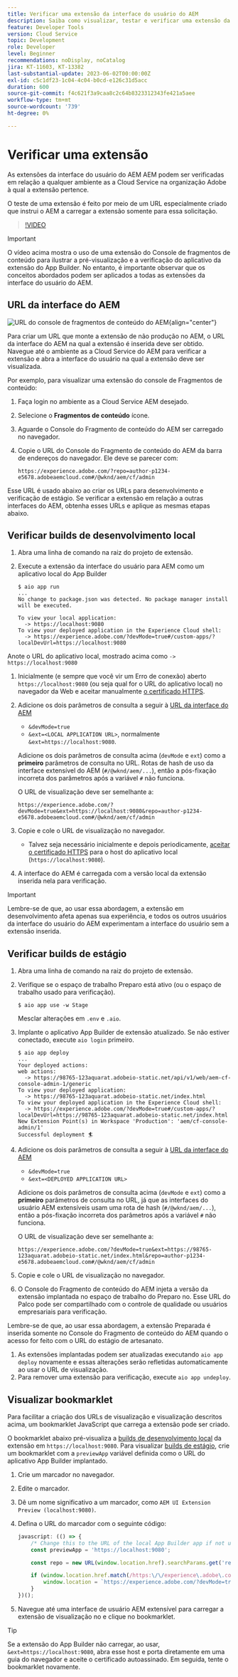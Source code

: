 ```yaml
---
title: Verificar uma extensão da interface do usuário do AEM
description: Saiba como visualizar, testar e verificar uma extensão da interface do usuário do AEM antes de implantar na produção.
feature: Developer Tools
version: Cloud Service
topic: Development
role: Developer
level: Beginner
recommendations: noDisplay, noCatalog
jira: KT-11603, KT-13382
last-substantial-update: 2023-06-02T00:00:00Z
exl-id: c5c1df23-1c04-4c04-b0cd-e126c31d5acc
duration: 600
source-git-commit: f4c621f3a9caa8c2c64b8323312343fe421a5aee
workflow-type: tm+mt
source-wordcount: '739'
ht-degree: 0%

---
```


# Verificar uma extensão

As extensões da interface do usuário do AEM AEM podem ser verificadas em relação a qualquer ambiente as a Cloud Service na organização Adobe à qual a extensão pertence.

O teste de uma extensão é feito por meio de um URL especialmente criado que instrui o AEM a carregar a extensão somente para essa solicitação.

>[!VIDEO](https://video.tv.adobe.com/v/3412877?quality=12&learn=on)

>[!IMPORTANT]
>
> O vídeo acima mostra o uso de uma extensão do Console de fragmentos de conteúdo para ilustrar a pré-visualização e a verificação do aplicativo da extensão do App Builder. No entanto, é importante observar que os conceitos abordados podem ser aplicados a todas as extensões da interface do usuário do AEM.

## URL da interface do AEM

![URL do console de fragmentos de conteúdo do AEM](./assets/verify/content-fragment-console-url.png){align="center"}

Para criar um URL que monte a extensão de não produção no AEM, o URL da interface do AEM na qual a extensão é inserida deve ser obtido. Navegue até o ambiente as a Cloud Service do AEM para verificar a extensão e abra a interface do usuário na qual a extensão deve ser visualizada.

Por exemplo, para visualizar uma extensão do console de Fragmentos de conteúdo:

1. Faça login no ambiente as a Cloud Service AEM desejado.
1. Selecione o __Fragmentos de conteúdo__ ícone.
1. Aguarde o Console do Fragmento de conteúdo do AEM ser carregado no navegador.
1. Copie o URL do Console do Fragmento de conteúdo do AEM da barra de endereços do navegador. Ele deve se parecer com:

   ```
   https://experience.adobe.com/?repo=author-p1234-e5678.adobeaemcloud.com#/@wknd/aem/cf/admin
   ```

Esse URL é usado abaixo ao criar os URLs para desenvolvimento e verificação de estágio. Se verificar a extensão em relação a outras interfaces do AEM, obtenha esses URLs e aplique as mesmas etapas abaixo.

## Verificar builds de desenvolvimento local

1. Abra uma linha de comando na raiz do projeto de extensão.
1. Execute a extensão da interface do usuário para AEM como um aplicativo local do App Builder

   ```shell
   $ aio app run
   ...
   No change to package.json was detected. No package manager install will be executed.
   
   To view your local application:
     -> https://localhost:9080
   To view your deployed application in the Experience Cloud shell:
     -> https://experience.adobe.com/?devMode=true#/custom-apps/?localDevUrl=https://localhost:9080
   ```

Anote o URL do aplicativo local, mostrado acima como `-> https://localhost:9080`

1. Inicialmente (e sempre que você vir um Erro de conexão) aberto `https://localhost:9080` (ou seja qual for o URL do aplicativo local) no navegador da Web e aceitar manualmente [o certificado HTTPS](https://developer.adobe.com/uix/docs/services/aem-cf-console-admin/extension-development/#accepting-the-certificate-first-time-users).
1. Adicione os dois parâmetros de consulta a seguir à [URL da interface do AEM](#aem-ui-url)
   + `&devMode=true`
   + `&ext=<LOCAL APPLICATION URL>`, normalmente `&ext=https://localhost:9080`.

   Adicione os dois parâmetros de consulta acima (`devMode` e `ext`) como a __primeiro__ parâmetros de consulta no URL. Rotas de hash de uso da interface extensível do AEM (`#/@wknd/aem/...`), então a pós-fixação incorreta dos parâmetros após a variável `#` não funciona.

   O URL de visualização deve ser semelhante a:

   ```
   https://experience.adobe.com/?devMode=true&ext=https://localhost:9080&repo=author-p1234-e5678.adobeaemcloud.com#/@wknd/aem/cf/admin
   ```

1. Copie e cole o URL de visualização no navegador.

   + Talvez seja necessário inicialmente e depois periodicamente, [aceitar o certificado HTTPS](https://developer.adobe.com/uix/docs/services/aem-cf-console-admin/extension-development/#accepting-the-certificate-first-time-users) para o host do aplicativo local (`https://localhost:9080`).

1. A interface do AEM é carregada com a versão local da extensão inserida nela para verificação.

>[!IMPORTANT]
>
>Lembre-se de que, ao usar essa abordagem, a extensão em desenvolvimento afeta apenas sua experiência, e todos os outros usuários da interface do usuário do AEM experimentam a interface do usuário sem a extensão inserida.

## Verificar builds de estágio

1. Abra uma linha de comando na raiz do projeto de extensão.
1. Verifique se o espaço de trabalho Preparo está ativo (ou o espaço de trabalho usado para verificação).

   ```shell
   $ aio app use -w Stage
   ```

   Mesclar alterações em `.env` e `.aio`.

1. Implante o aplicativo App Builder de extensão atualizado. Se não estiver conectado, execute `aio login` primeiro.

   ```shell
   $ aio app deploy
   ...
   Your deployed actions:
   web actions:
     -> https://98765-123aquarat.adobeio-static.net/api/v1/web/aem-cf-console-admin-1/generic 
   To view your deployed application:
     -> https://98765-123aquarat.adobeio-static.net/index.html
   To view your deployed application in the Experience Cloud shell:
     -> https://experience.adobe.com/?devMode=true#/custom-apps/?localDevUrl=https://98765-123aquarat.adobeio-static.net/index.html
   New Extension Point(s) in Workspace 'Production': 'aem/cf-console-admin/1'
   Successful deployment 🏄
   ```

1. Adicione os dois parâmetros de consulta a seguir à [URL da interface do AEM](#aem-ui-url)
   + `&devMode=true`
   + `&ext=<DEPLOYED APPLICATION URL>`

   Adicione os dois parâmetros de consulta acima (`devMode` e `ext`) como a __primeiro__ parâmetros de consulta no URL, já que as interfaces do usuário AEM extensíveis usam uma rota de hash (`#/@wknd/aem/...`), então a pós-fixação incorreta dos parâmetros após a variável `#` não funciona.

   O URL de visualização deve ser semelhante a:

   ```
   https://experience.adobe.com/?devMode=true&ext=https://98765-123aquarat.adobeio-static.net/index.html&repo=author-p1234-e5678.adobeaemcloud.com#/@wknd/aem/cf/admin
   ```

1. Copie e cole o URL de visualização no navegador.
1. O Console do Fragmento de conteúdo do AEM injeta a versão da extensão implantada no espaço de trabalho do Preparo no. Esse URL do Palco pode ser compartilhado com o controle de qualidade ou usuários empresariais para verificação.

Lembre-se de que, ao usar essa abordagem, a extensão Preparada é inserida somente no Console do Fragmento de conteúdo do AEM quando o acesso for feito com o URL do estágio de artesanato.

1. As extensões implantadas podem ser atualizadas executando `aio app deploy` novamente e essas alterações serão refletidas automaticamente ao usar o URL de visualização.
1. Para remover uma extensão para verificação, execute `aio app undeploy`.

## Visualizar bookmarklet

Para facilitar a criação dos URLs de visualização e visualização descritos acima, um bookmarklet JavaScript que carrega a extensão pode ser criado.

O bookmarklet abaixo pré-visualiza a [builds de desenvolvimento local](#verify-local-development-builds) da extensão em `https://localhost:9080`. Para visualizar [builds de estágio](#verify-stage-builds), crie um bookmarklet com a `previewApp` variável definida como o URL do aplicativo App Builder implantado.

1. Crie um marcador no navegador.
1. Edite o marcador.
1. Dê um nome significativo a um marcador, como `AEM UI Extension Preview (localhost:9080)`.
1. Defina o URL do marcador com o seguinte código:

   ```javascript
   javascript: (() => {
       /* Change this to the URL of the local App Builder app if not using https://localhost:9080 */
       const previewApp = 'https://localhost:9080';
   
       const repo = new URL(window.location.href).searchParams.get('repo');
   
       if (window.location.href.match(/https:\/\/experience\.adobe\.com\/.*\/aem\/cf\/(editor|admin)\/.*/i)) {
           window.location = `https://experience.adobe.com/?devMode=true&ext=${previewApp}&repo=${repo}${window.location.hash}`;
       } 
   })();
   ```

1. Navegue até uma interface de usuário AEM extensível para carregar a extensão de visualização no e clique no bookmarklet.

>[!TIP]
>
> Se a extensão do App Builder não carregar, ao usar, `&ext=https://localhost:9080`, abra esse host e porta diretamente em uma guia do navegador e aceite o certificado autoassinado. Em seguida, tente o bookmarklet novamente.
